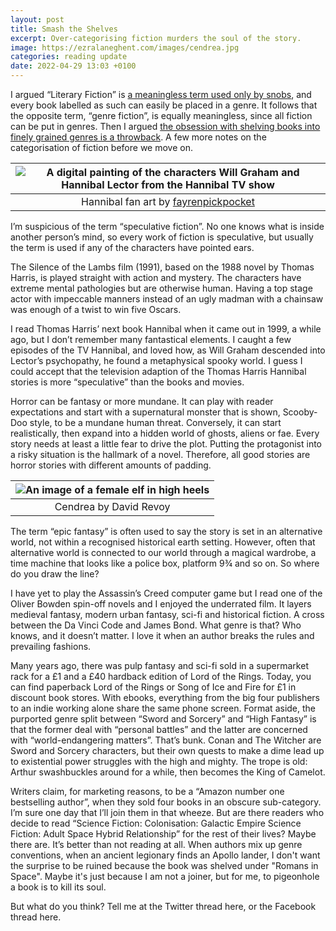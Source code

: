 ```yaml
---
layout: post
title: Smash the Shelves
excerpt: Over-categorising fiction murders the soul of the story.
image: https://ezralaneghent.com/images/cendrea.jpg
categories: reading update
date: 2022-04-29 13:03 +0100
---
```

I argued “Literary Fiction” is [a meaningless term used only by snobs](https://ezralaneghent.com/reading/update/2022/04/27/on-literary-fantasy.html), and every book labelled as such can easily be placed in a genre. It follows that the opposite term, “genre fiction”, is equally meaningless, since all fiction can be put in genres. Then I argued [the obsession with shelving books into finely grained genres is a throwback](https://ezralaneghent.com/reading/update/2022/04/24/librarians-vs-robots.html). A few more notes on the categorisation of fiction before we move on. 

| ![A digital painting of the characters Will Graham and Hannibal Lector from the Hannibal TV show]({{site.url}}/images/hannibal_fan_art.jpg) |
|:--:| 
| Hannibal fan art by [fayrenpickpocket](https://www.deviantart.com/fayrenpickpocket/art/Hannibal-376483561) |

I’m suspicious of the term “speculative fiction”. No one knows what is inside another person’s mind, so every work of fiction is speculative, but usually the term is used if any of the characters have pointed ears.

The Silence of the Lambs film (1991), based on the 1988 novel by Thomas Harris, is played straight with action and mystery. The characters have extreme mental pathologies but are otherwise human. Having a top stage actor with impeccable manners instead of an ugly madman with a chainsaw was enough of a twist to win five Oscars.

I read Thomas Harris’ next book Hannibal when it came out in 1999, a while ago, but I don’t remember many fantastical elements. I caught a few episodes of the TV Hannibal, and loved how, as Will Graham descended into Lector’s psychopathy, he found a metaphysical spooky world. I guess I could accept that the television adaption of the Thomas Harris Hannibal stories is more “speculative” than the books and movies.

Horror can be fantasy or more mundane. It can play with reader expectations and start with a supernatural monster that is shown, Scooby-Doo style, to be a mundane human threat. Conversely, it can start realistically, then expand into a hidden world of ghosts, aliens or fae. Every story needs at least a little fear to drive the plot. Putting the protagonist into a risky situation is the hallmark of a novel. Therefore, all good stories are horror stories with different amounts of padding.

| ![An image of a female elf in high heels]({{site.url}}/images/cendrea.png) | 
|:--:| 
| Cendrea by David Revoy |

The term “epic fantasy” is often used to say the story is set in an alternative world, not within a recognised historical earth setting. However, often that alternative world is connected to our world through a magical wardrobe, a time machine that looks like a police box, platform 9¾ and so on. So where do you draw the line?

I have yet to play the Assassin’s Creed computer game but I read one of the Oliver Bowden spin-off novels and I enjoyed the underrated film. It layers medieval fantasy, modern urban fantasy, sci-fi and historical fiction. A cross between the Da Vinci Code and James Bond. What genre is that? Who knows, and it doesn’t matter. I love it when an author breaks the rules and prevailing fashions.

Many years ago, there was pulp fantasy and sci-fi sold in a supermarket rack for a £1 and a £40 hardback edition of Lord of the Rings. Today, you can find paperback Lord of the Rings or Song of Ice and Fire for £1 in discount book stores. With ebooks, everything from the big four publishers to an indie working alone share the same phone screen. Format aside, the purported genre split between “Sword and Sorcery” and “High Fantasy” is that the former deal with “personal battles” and the latter are concerned with “world-endangering matters”. That’s bunk. Conan and The Witcher are Sword and Sorcery characters, but their own quests to make a dime lead up to existential power struggles with the high and mighty. The trope is old: Arthur swashbuckles around for a while, then becomes the King of Camelot.

Writers claim, for marketing reasons, to be a “Amazon number one bestselling author”, when they sold four books in an obscure sub-category. I’m sure one day that I’ll join them in that wheeze. But are there readers who decide to read “Science Fiction: Colonisation: Galactic Empire Science Fiction: Adult Space Hybrid Relationship” for the rest of their lives? Maybe there are. It’s better than not reading at all. When authors mix up genre conventions, when an ancient legionary finds an Apollo lander, I don't want the surprise to be ruined because the book was shelved under "Romans in Space". Maybe it's just because I am not a joiner, but for me, to pigeonhole a book is to kill its soul. 

But what do you think? Tell me at the Twitter thread here, or the Facebook thread here.